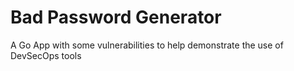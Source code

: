 # Bad Password Generator
A Go App with some vulnerabilities to help demonstrate the use of DevSecOps tools
